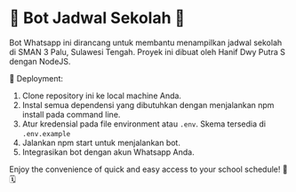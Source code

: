 # 📅 Bot Jadwal Sekolah 🤖

Bot Whatsapp ini dirancang untuk membantu menampilkan jadwal sekolah di SMAN 3 Palu, Sulawesi Tengah. Proyek ini dibuat oleh Hanif Dwy Putra S dengan NodeJS.

🚀 Deployment:

1. Clone repository ini ke local machine Anda.
2. Instal semua dependensi yang dibutuhkan dengan menjalankan npm install pada command line.
3. Atur kredensial pada file environment atau `.env`. Skema tersedia di `.env.example`
4. Jalankan npm start untuk menjalankan bot.
5. Integrasikan bot dengan akun Whatsapp Anda.

Enjoy the convenience of quick and easy access to your school schedule! 📱🗓️
